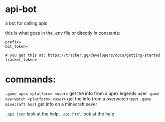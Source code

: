 # api-bot
a bot for calling apis

this is what goes in the .env file or directly in constants:

```
prefix=
bot_token=

# you get this at: https://tracker.gg/developers/docs/getting-started
tracker_token=
```

# commands:
`.game apex <platform> <user>`
  get the info from a apex legends user
`.game overwatch <platform> <user>`
  get the info from a overwatch user
`.game minecraft host`
  get info on a minecraft sever

`.api json`
  look at the help.
`.api html`
  look at the help
